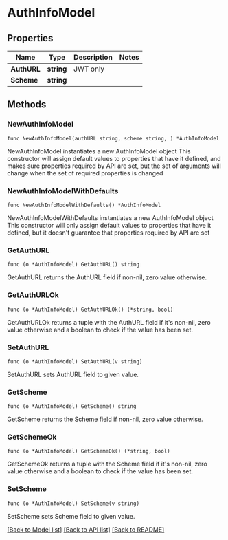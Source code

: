 # AuthInfoModel

## Properties

Name | Type | Description | Notes
------------ | ------------- | ------------- | -------------
**AuthURL** | **string** | JWT only | 
**Scheme** | **string** |  | 

## Methods

### NewAuthInfoModel

`func NewAuthInfoModel(authURL string, scheme string, ) *AuthInfoModel`

NewAuthInfoModel instantiates a new AuthInfoModel object
This constructor will assign default values to properties that have it defined,
and makes sure properties required by API are set, but the set of arguments
will change when the set of required properties is changed

### NewAuthInfoModelWithDefaults

`func NewAuthInfoModelWithDefaults() *AuthInfoModel`

NewAuthInfoModelWithDefaults instantiates a new AuthInfoModel object
This constructor will only assign default values to properties that have it defined,
but it doesn't guarantee that properties required by API are set

### GetAuthURL

`func (o *AuthInfoModel) GetAuthURL() string`

GetAuthURL returns the AuthURL field if non-nil, zero value otherwise.

### GetAuthURLOk

`func (o *AuthInfoModel) GetAuthURLOk() (*string, bool)`

GetAuthURLOk returns a tuple with the AuthURL field if it's non-nil, zero value otherwise
and a boolean to check if the value has been set.

### SetAuthURL

`func (o *AuthInfoModel) SetAuthURL(v string)`

SetAuthURL sets AuthURL field to given value.


### GetScheme

`func (o *AuthInfoModel) GetScheme() string`

GetScheme returns the Scheme field if non-nil, zero value otherwise.

### GetSchemeOk

`func (o *AuthInfoModel) GetSchemeOk() (*string, bool)`

GetSchemeOk returns a tuple with the Scheme field if it's non-nil, zero value otherwise
and a boolean to check if the value has been set.

### SetScheme

`func (o *AuthInfoModel) SetScheme(v string)`

SetScheme sets Scheme field to given value.



[[Back to Model list]](../README.md#documentation-for-models) [[Back to API list]](../README.md#documentation-for-api-endpoints) [[Back to README]](../README.md)


